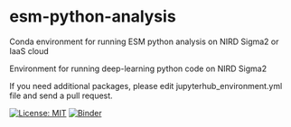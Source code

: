 # esm-python-analysis
Conda environment for running ESM python analysis on NIRD Sigma2 or IaaS cloud

Environment for running deep-learning python code on NIRD Sigma2

If you need additional packages, please edit jupyterhub_environment.yml file and send a pull request.

[![License: MIT](https://img.shields.io/badge/License-MIT-yellow.svg)](https://opensource.org/licenses/MIT)
[![Binder](https://mybinder.org/badge_logo.svg)](https://mybinder.org/v2/gh/NordicESMhub/esm-python-analysis/master)

